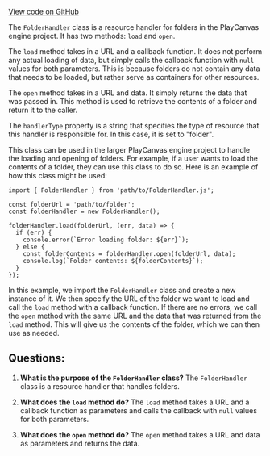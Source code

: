 [View code on GitHub](https://github.com/playcanvas/engine/src/framework/handlers/folder.js)

The `FolderHandler` class is a resource handler for folders in the PlayCanvas engine project. It has two methods: `load` and `open`.

The `load` method takes in a URL and a callback function. It does not perform any actual loading of data, but simply calls the callback function with `null` values for both parameters. This is because folders do not contain any data that needs to be loaded, but rather serve as containers for other resources.

The `open` method takes in a URL and data. It simply returns the data that was passed in. This method is used to retrieve the contents of a folder and return it to the caller.

The `handlerType` property is a string that specifies the type of resource that this handler is responsible for. In this case, it is set to "folder".

This class can be used in the larger PlayCanvas engine project to handle the loading and opening of folders. For example, if a user wants to load the contents of a folder, they can use this class to do so. Here is an example of how this class might be used:

```
import { FolderHandler } from 'path/to/FolderHandler.js';

const folderUrl = 'path/to/folder';
const folderHandler = new FolderHandler();

folderHandler.load(folderUrl, (err, data) => {
  if (err) {
    console.error(`Error loading folder: ${err}`);
  } else {
    const folderContents = folderHandler.open(folderUrl, data);
    console.log(`Folder contents: ${folderContents}`);
  }
});
```

In this example, we import the `FolderHandler` class and create a new instance of it. We then specify the URL of the folder we want to load and call the `load` method with a callback function. If there are no errors, we call the `open` method with the same URL and the data that was returned from the `load` method. This will give us the contents of the folder, which we can then use as needed.
## Questions: 
 1. **What is the purpose of the `FolderHandler` class?** 
The `FolderHandler` class is a resource handler that handles folders.

2. **What does the `load` method do?** 
The `load` method takes a URL and a callback function as parameters and calls the callback with `null` values for both parameters.

3. **What does the `open` method do?** 
The `open` method takes a URL and data as parameters and returns the data.